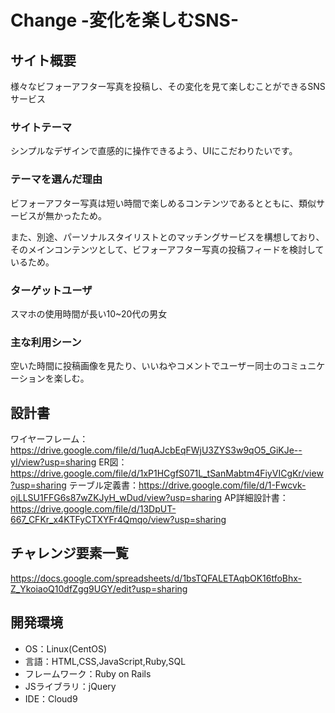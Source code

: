 # Change  -変化を楽しむSNS-

## サイト概要
様々なビフォーアフター写真を投稿し、その変化を見て楽しむことができるSNSサービス

### サイトテーマ
シンプルなデザインで直感的に操作できるよう、UIにこだわりたいです。

### テーマを選んだ理由
ビフォーアフター写真は短い時間で楽しめるコンテンツであるとともに、類似サービスが無かったため。

また、別途、パーソナルスタイリストとのマッチングサービスを構想しており、
そのメインコンテンツとして、ビフォーアフター写真の投稿フィードを検討しているため。

### ターゲットユーザ
スマホの使用時間が長い10~20代の男女

### 主な利用シーン
空いた時間に投稿画像を見たり、いいねやコメントでユーザー同士のコミュニケーションを楽しむ。

## 設計書
ワイヤーフレーム：https://drive.google.com/file/d/1uqAJcbEqFWjU3ZYS3w9qO5_GiKJe--yI/view?usp=sharing
ER図：https://drive.google.com/file/d/1xP1HCgfS071L_tSanMabtm4FiyVICgKr/view?usp=sharing
テーブル定義書：https://drive.google.com/file/d/1-Fwcvk-ojLLSU1FFG6s87wZKJyH_wDud/view?usp=sharing
AP詳細設計書：https://drive.google.com/file/d/13DpUT-667_CFKr_x4KTFyCTXYFr4Qmqo/view?usp=sharing

## チャレンジ要素一覧
https://docs.google.com/spreadsheets/d/1bsTQFALETAqbOK16tfoBhx-Z_YkoiaoQ10dfZgg9UGY/edit?usp=sharing

## 開発環境
- OS：Linux(CentOS)
- 言語：HTML,CSS,JavaScript,Ruby,SQL
- フレームワーク：Ruby on Rails
- JSライブラリ：jQuery
- IDE：Cloud9
